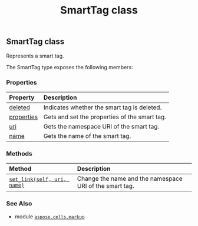 ﻿---
title: SmartTag class
second_title: Aspose.Cells for Python via .NET API References
description: 
type: docs
weight: 30
url: /aspose.cells.markup/smarttag/
is_root: false
---

## SmartTag class

Represents a smart tag.



The SmartTag type exposes the following members:

### Properties
| Property | Description |
| :- | :- |
| [deleted](/cells/python-net/aspose.cells.markup/smarttag/deleted) | Indicates whether the smart tag is deleted. |
| [properties](/cells/python-net/aspose.cells.markup/smarttag/properties) | Gets and set the properties of the smart tag. |
| [uri](/cells/python-net/aspose.cells.markup/smarttag/uri) | Gets the namespace URI of the smart tag. |
| [name](/cells/python-net/aspose.cells.markup/smarttag/name) | Gets the name of the smart tag. |


### Methods
| Method | Description |
| :- | :- |
| [`set_link(self, uri, name)`](/cells/python-net/aspose.cells.markup/smarttag/set_link/#system.string-system.string) | Change the name and  the namespace URI of the smart tag. |



### See Also
* module [`aspose.cells.markup`](..)
